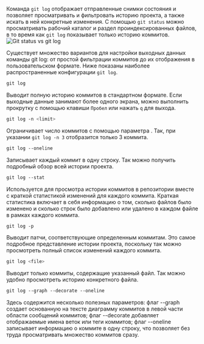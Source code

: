 Команда `git log` отображает отправленные снимки состояния и позволяет просматривать и фильтровать историю проекта, а также искать в ней конкретные изменения. С помощью `git status` можно просматривать рабочий каталог и раздел проиндексированных файлов, в то время как `git log` показывает только историю коммитов.
![Git status vs git log](https://wac-cdn.atlassian.com/dam/jcr:52d530ce-7f51-48e3-920b-a18f776048d3/01.svg?cdnVersion=1383)

Существует множество вариантов для настройки выходных данных команды git log: от простой фильтрации коммитов до их отображения в пользовательском формате. Ниже показаны наиболее распространенные конфигурации `git log`.

```bash
git log
```
Выводит полную историю коммитов в стандартном формате. Если выходные данные занимают более одного экрана, можно выполнить прокрутку с помощью клавиши `Пробел` или нажать `q` для выхода.

```bash
git log -n <limit>
```
Ограничивает число коммитов с помощью параметра . Так, при указании `git log -n 3` отобразится только 3 коммита.

```bash
git log --oneline
```
Записывает каждый коммит в одну строку. Так можно получить подробный обзор всей истории проекта.

```bash
git log --stat
```
Используется для просмотра истории коммитов в репозитории вместе с краткой статистикой изменений для каждого коммита. Краткая статистика включает в себя информацию о том, сколько файлов было изменено и сколько строк было добавлено или удалено в каждом файле в рамках каждого коммита.

```bash
git log -p
```
Выводит патчи, соответствующие определенным коммитам. Это самое подробное представление истории проекта, поскольку так можно просмотреть полный список изменений каждого коммита.

```bash
git log <file>
```
Выводит только коммиты, содержащие указанный файл. Так можно удобно просмотреть историю конкретного файла.

```bash
git log --graph --decorate --oneline
```
Здесь содержится несколько полезных параметров: флаг --graph создает основанную на тексте диаграмму коммитов в левой части области сообщений коммитов; флаг --decorate добавляет отображаемые имена веток или теги коммитов; флаг --oneline записывает информацию о коммите в одну строку, что позволяет без труда просматривать множество коммитов сразу.